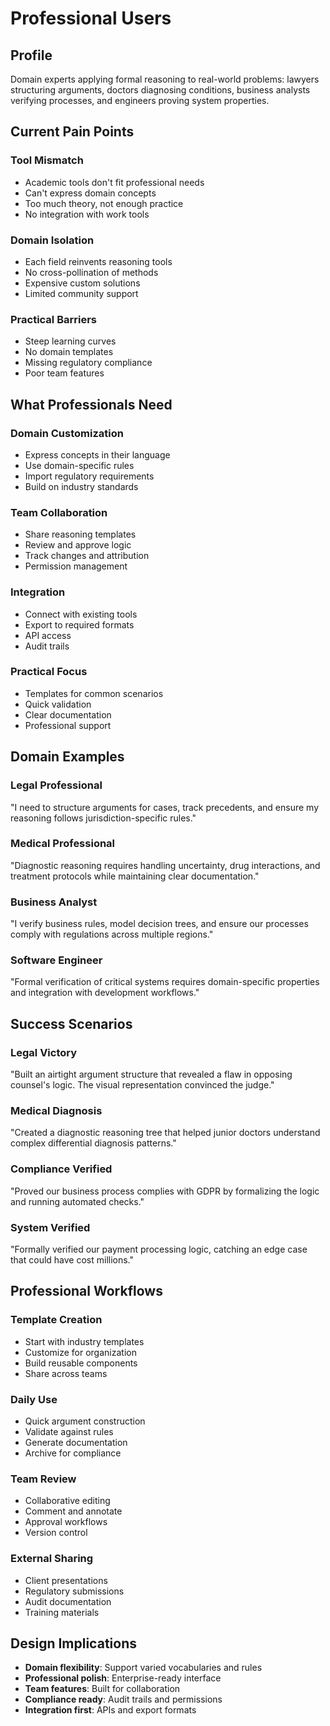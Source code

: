 # Professional Users

## Profile

Domain experts applying formal reasoning to real-world problems: lawyers structuring arguments, doctors diagnosing conditions, business analysts verifying processes, and engineers proving system properties.

## Current Pain Points

### Tool Mismatch
- Academic tools don't fit professional needs
- Can't express domain concepts
- Too much theory, not enough practice
- No integration with work tools

### Domain Isolation
- Each field reinvents reasoning tools
- No cross-pollination of methods
- Expensive custom solutions
- Limited community support

### Practical Barriers
- Steep learning curves
- No domain templates
- Missing regulatory compliance
- Poor team features

## What Professionals Need

### Domain Customization
- Express concepts in their language
- Use domain-specific rules
- Import regulatory requirements
- Build on industry standards

### Team Collaboration
- Share reasoning templates
- Review and approve logic
- Track changes and attribution
- Permission management

### Integration
- Connect with existing tools
- Export to required formats
- API access
- Audit trails

### Practical Focus
- Templates for common scenarios
- Quick validation
- Clear documentation
- Professional support

## Domain Examples

### Legal Professional
"I need to structure arguments for cases, track precedents, and ensure my reasoning follows jurisdiction-specific rules."

### Medical Professional
"Diagnostic reasoning requires handling uncertainty, drug interactions, and treatment protocols while maintaining clear documentation."

### Business Analyst
"I verify business rules, model decision trees, and ensure our processes comply with regulations across multiple regions."

### Software Engineer
"Formal verification of critical systems requires domain-specific properties and integration with development workflows."

## Success Scenarios

### Legal Victory
"Built an airtight argument structure that revealed a flaw in opposing counsel's logic. The visual representation convinced the judge."

### Medical Diagnosis
"Created a diagnostic reasoning tree that helped junior doctors understand complex differential diagnosis patterns."

### Compliance Verified
"Proved our business process complies with GDPR by formalizing the logic and running automated checks."

### System Verified
"Formally verified our payment processing logic, catching an edge case that could have cost millions."

## Professional Workflows

### Template Creation
- Start with industry templates
- Customize for organization
- Build reusable components
- Share across teams

### Daily Use
- Quick argument construction
- Validate against rules
- Generate documentation
- Archive for compliance

### Team Review
- Collaborative editing
- Comment and annotate
- Approval workflows
- Version control

### External Sharing
- Client presentations
- Regulatory submissions
- Audit documentation
- Training materials

## Design Implications

- **Domain flexibility**: Support varied vocabularies and rules
- **Professional polish**: Enterprise-ready interface
- **Team features**: Built for collaboration
- **Compliance ready**: Audit trails and permissions
- **Integration first**: APIs and export formats